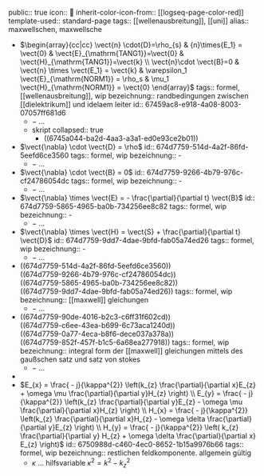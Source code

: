 public:: true
icon:: 🎇
inherit-color-icon-from:: [[logseq-page-color-red]] 
template-used:: standard-page
tags:: [[wellenausbreitung]], [[uni]]
alias:: maxwellschen, maxwellsche

- $\begin{array}{cc|cc} \vect{n} \cdot{D}=\rho_{s} & {n}\times{E_1} = \vect{0} & \vect{E}_{\mathrm{TANG1}}=\vect{0} & \vect{H}_{\mathrm{TANG1}}=\vect{k}  \\ \vect{n}\cdot \vect{B}=0 & \vect{n} \times \vect{E_1} = \vect{k} & \varepsilon_1 \vect{E}_{\mathrm{NORM1}} = \rho_s & \mu_1 \vect{H}_{\mathrm{NORM1}} = \vect{0} \end{array}$
  tags:: formel, [[wellenausbreitung]], wip
  bezeichnung:: randbedingungen zwischen [[dielektrikum]] und idelaem leiter
  id:: 67459ac8-e918-4a08-8003-07057ff681d6
	- $-$ ...
	- skript
	  collapsed:: true
		- ((6745a044-ba2d-4aa3-a3a1-ed0e93ce2b01))
- $\vect{\nabla} \cdot \vect{D} = \rho$
  id:: 674d7759-514d-4a2f-86fd-5eefd6ce3560
  tags:: formel, wip
  bezeichnung:: -
	- $-$ ...
- $\vect{\nabla} \cdot \vect{B} = 0$
  id:: 674d7759-9266-4b79-976c-cf24786054dc
  tags:: formel, wip
  bezeichnung:: -
	- $-$ ...
- $\vect{\nabla} \times \vect{E} =  - \frac{\partial}{\partial t} \vect{B}$
  id:: 674d7759-5865-4965-ba0b-734256ee8c82
  tags:: formel, wip
  bezeichnung:: -
	- $-$ ...
- $\vect{\nabla} \times \vect{H} = \vect{S} + \frac{\partial}{\partial t} \vect{D}$
  id:: 674d7759-9dd7-4dae-9bfd-fab05a74ed26
  tags:: formel, wip
  bezeichnung:: -
	- $-$ ...
- ((674d7759-514d-4a2f-86fd-5eefd6ce3560)) <br />((674d7759-9266-4b79-976c-cf24786054dc)) <br />((674d7759-5865-4965-ba0b-734256ee8c82))<br />((674d7759-9dd7-4dae-9bfd-fab05a74ed26))
  tags:: formel, wip
  bezeichnung:: [[maxwell]] gleichungen
	- $-$ ...
- ((674d7759-90de-4016-b2c3-c6ff31f602cd)) <br />((674d7759-c6ee-43ea-b699-6c73aca1240d))<br />((674d7759-0a77-4eca-b8f6-dece037a378a))<br />((674d7759-852f-457f-b1c5-6a68ea277918))
  tags:: formel, wip
  bezeichnung:: integral form der [[maxwell]] gleichungen mittels des gaußschen satz und satz von stokes
	- $-$ ...
-
- $E_{x} = \frac{ - j}{\kappa^{2}} \left(k_{z} \frac{\partial}{\partial x}E_{z} + \omega \mu \frac{\partial}{\partial y}H_{z} \right) \\ E_{y} = \frac{ - j}{\kappa^{2}} \left(k_{z} \frac{\partial}{\partial y}E_{z} - \omega \mu \frac{\partial}{\partial x}H_{z} \right) \\ H_{x} = \frac{ - j}{\kappa^{2}} \left(k_{z} \frac{\partial}{\partial x}H_{z} - \omega \delta \frac{\partial}{\partial y}E_{z} \right) \\ H_{y} = \frac{ - j}{\kappa^{2}} \left( k_{z} \frac{\partial}{\partial y} H_{z} + \omega \delta \frac{\partial}{\partial x} E_{z} \right)$
  id:: 6750988d-c460-4ec0-8652-1b15a9976b66
  tags:: formel, wip
  bezeichnung:: restlichen feldkomponente. allgemein gültig
	- $\kappa$ ... hilfsvariable $\kappa^2=k^2-k_z^2$